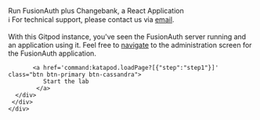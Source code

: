 <!-- TOP -->
<div class="top">
  <div class="scenario-title-section">
    <span class="scenario-title">Run FusionAuth plus Changebank, a React Application<br></span>
    <span class="scenario-subtitle">ℹ️ For technical support, please contact us via <a href="mailto:kirsten.hunter@fusionauth.io">email</a>.</span>
  </div>
</div>

<!-- CONTENT -->
<main>
    <br/>
    <div class="container px-4 py-2">
     <div class="row g-4 py-2 row-cols-1 row-cols-lg-1">
      <div class="feature col div-choice">
          With this Gitpod instance, you've seen the FusionAuth server running and an application using it.
          Feel free to <a href="REACT_APP_FUSIONAUTH">navigate</a> to the administration screen for the FusionAuth application.
        
           <a href='command:katapod.loadPage?[{"step":"step1"}]' class="btn btn-primary btn-cassandra">
              Start the lab
            </a>
      </div>
     </div>
    </div>
</main>
